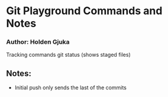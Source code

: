# Git Playground Commands and Notes

### Author: Holden Gjuka

Tracking commands
git status (shows staged files)



## Notes:
- Initial push only sends the last of the commits